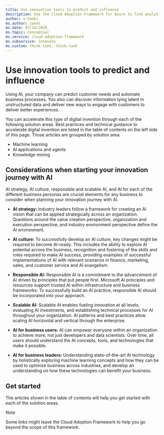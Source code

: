 ```yaml
---
title: Use innovation tools to predict and influence
description: Use the Cloud Adoption Framework for Azure to find analytics tools that help detect patterns, integrate predictions, and influence customer behavior.
author: v-hanki
ms.author: janet
ms.date: 07/14/2020
ms.topic: conceptual
ms.service: cloud-adoption-framework
ms.subservice: innovate
ms.custom: think-tank, think-tank
---
```


# Use innovation tools to predict and influence

Using AI, your company can predict customer needs and automate business processes. You also can discover information lying latent in unstructured data and deliver new ways to engage with customers to deliver better experiences.

You can accelerate this type of digital invention through each of the following solution areas. Best practices and technical guidance to accelerate digital invention are listed in the table of contents on the left side of this page. Those articles are grouped by solution area:

- Machine learning
- AI applications and agents
- Knowledge mining

## Considerations when starting your innovation journey with AI 

AI strategy, AI culture, responsible and scalable AI, and AI for each of the different business personas are crucial elements for any business to consider when planning your innovation journey with AI.

 - **AI strategy:** Industry leaders follow a framework for creating an AI vision that can be applied strategically across an organization. Questions around the value creation perspective, organization and execution perspective, and industry environment perspective define the AI environment. 

 - **AI culture:** To successfully develop an AI culture, key changes might be required to become AI-ready. This includes the ability to explore AI potential across the business, recognition and fostering of the skills and roles required to make AI success, providing examples of successful implementations of AI with relevant scenarios in finance, marketing, sales, and customer service and AI evangelism.

 - **Responsible AI:** Responsible AI is a commitment to the advancement of AI driven by principles that put people first. Microsoft AI principles and resources support trusted AI within infrastructure and business frameworks. To successfully build an AI practice, responsible AI should be incorporated into your approach.

 - **Scalable AI:** Scalable AI enables fueling innovation at all levels, evaluating AI investments, and establishing technical processes for AI throughout your organization. AI patterns and best practices allow scaling AI horizontal and vertical through the enterprise. 

 - **AI for business users:** AI can empower everyone within an organization to achieve more, not just developers and data scientists. Over time, all users should understand the AI concepts, tools, and technologies that make it possible.

 - **AI for business leaders:** Understanding state-of-the-art AI technology by holistically exploring machine learning concepts and how they can be used to optimize business across industries, and develop an understanding on how these technologies can benefit your business. 

## Get started

The articles shown in the table of contents will help you get started with each of the solution areas.

> [!NOTE]
> Some links might leave the Cloud Adoption Framework to help you go beyond the scope of this framework.
